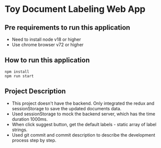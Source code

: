 # Toy Document Labeling Web App

## Pre requirements to run this application

- Need to install node v18 or higher
- Use chrome browser v72 or higher

## How to run this application

```
npm install
npm run start
```

## Project Description

- This project doesn't have the backend. Only integrated the redux and sessionStorage to save the updated documents data.
- Used sessionStorage to mock the backend server, which has the time duration 1000ms.
- When click suggest button, get the default labels - static array of label strings.
- Used git commit and commit description to describe the development process step by step.
